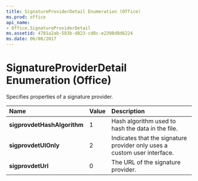 ```yaml
---
title: SignatureProviderDetail Enumeration (Office)
ms.prod: office
api_name:
- Office.SignatureProviderDetail
ms.assetid: 4781a2ab-583b-d823-cd8c-e2398d8d6224
ms.date: 06/08/2017
---
```



# SignatureProviderDetail Enumeration (Office)

Specifies properties of a signature provider.



|**Name**|**Value**|**Description**|
|:-----|:-----|:-----|
|**sigprovdetHashAlgorithm**|1|Hash algorithm used to hash the data in the file.|
|**sigprovdetUIOnly**|2|Indicates that the signature provider only uses a custom user interface.|
|**sigprovdetUrl**|0|The URL of the signature provider.|

